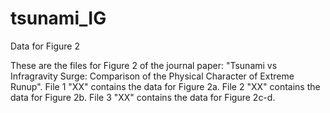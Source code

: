 # tsunami_IG
Data for Figure 2

These are the files for Figure 2 of the journal paper: "Tsunami vs Infragravity Surge: Comparison of the Physical Character of Extreme Runup". File 1 "XX" contains the data for Figure 2a. File 2 "XX" contains the data for Figure 2b. File 3 "XX" contains the data for Figure 2c-d. 
